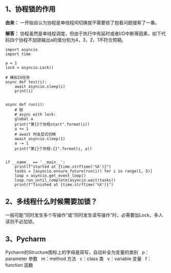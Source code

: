 ## 1、协程锁的作用
**由来：**
一开始自认为协程是单线程间切换就不需要锁了抱着问题搜索了一番。

**解答：**
协程虽然是单线程调度，但由于执行中有延时或者I/O中断等因素，如下代码四个协程不加锁输出a的值分别为4，3，2，1不符合预期。
```
import asyncio
import time

a = 1
lock = asyncio.Lock()

# 模拟IO任务
async def test(i):
    await asyncio.sleep(i)
    print(i)


async def run(i):
	# 锁
    # async with lock:
    global a
    print("第{}个协程start".format(i))
    a += 1
	# await 时会显式切换
    await asyncio.sleep(1)
    a -= 1
    print("第{}个协程:{}".format(i, a))


if __name__ == '__main__':
    print(f"started at {time.strftime('%X')}")
    tasks = [asyncio.ensure_future(run(i)) for i in range(1, 5)]
    loop = asyncio.get_event_loop()
    loop.run_until_complete(asyncio.wait(tasks))
    print(f"finished at {time.strftime('%X')}")
```

## 2、多线程什么时候需要加锁？
一般可能“同时发生多个写操作”或“同时发生读写操作”时，必需要加Lock，多人读则不必加锁。

## 3、Pycharm
Pycharm的Structure图标上的字母是简写，自动补全为变量的类别  
p：parameter 参数  
m：method 方法  
c：class 类  
v：variable 变量  
f：function 函数  
